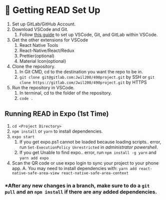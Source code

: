# 🚀 Getting READ Set Up
1. Set up GitLab/GitHub Account.
2. Download VSCode and Git.
    1. Follow [this guide](https://www.golinuxcloud.com/set-up-gitlab-with-visual-studio-code/) to set up VSCode, Git, and GitLab within VSCode. 
3. Get the other extensions for VSCode
    1. React Native Tools
    2. React-Native/React/Redux
    3. Prettier(optional)
    4. Material Icon(optional)
4. Clone the repository.
    1. In Git CMD, cd to the destination you want the repo to be in.
    2. `git clone git@gitlab.com:Jwil200/490project.git` by SSH or
      `git clone https://gitlab.com/Jwil200/490project.git`  by HTTPS
5. Run the repository in VSCode.
    1. In terminal, cd to the folder of the repository. 
    2. `code .`

## Running READ in Expo (1st Time)
1. `cd <Project Directory>`
2. `npm install` or `yarn` to install dependencies. 
3. `expo start `
    1. If you get expo.ps1 cannot be loaded because loading scripts.. error, run `Set-ExecutionPolicy Unrestricted` in *administrator powershell*.
    2. If you get Unable to find expo.. error, run `npm install -g yarn` and `yarn add expo`
4. Scan the QR code or use expo login to sync your project to your phone app.
A. You may need to install dependencies with:
    `yarn add react-native-safe-area-view react-native-safe-area-context`

### *After any new changes in a branch, make sure to do a `git pull` and an `npm install` if there are any added dependencies. 